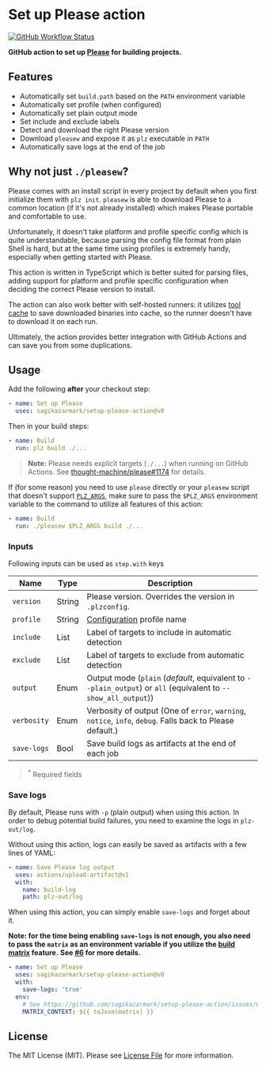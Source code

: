 # Set up Please action

[![GitHub Workflow Status](https://img.shields.io/github/workflow/status/sagikazarmark/setup-please-action/build-test?style=flat-square)](https://github.com/sagikazarmark/setup-please-action/actions?query=workflow%3Abuild-test)

**GitHub action to set up [Please](https://please.build/) for building projects.**

## Features

- Automatically set `build.path` based on the `PATH` environment variable
- Automatically set profile (when configured)
- Automatically set plain output mode
- Set include and exclude labels
- Detect and download the right Please version
- Download `pleasew` and expose it as `plz` executable in `PATH`
- Automatically save logs at the end of the job


## Why not just `./pleasew`?

Please comes with an install script in every project by default when you first initialize them with `plz init`.
`pleasew` is able to download Please to a common location (if it's not already installed)
which makes Please portable and comfortable to use.

Unfortunately, it doesn't take platform and profile specific config which is quite understandable,
because parsing the config file format from plain Shell is hard,
but at the same time using profiles is extremely handy, especially when getting started with Please.

This action is written in TypeScript which is better suited for parsing files,
adding support for platform and profile specific configuration when deciding the correct Please version to install.

The action can also work better with self-hosted runners: it utilizes [tool cache](https://github.com/actions/toolkit/tree/main/packages/tool-cache)
to save downloaded binaries into cache, so the runner doesn't have to download it on each run.

Ultimately, the action provides better integration with GitHub Actions and can save you from some duplications.


## Usage

Add the following **after** your checkout step:

```yaml
- name: Set up Please
  uses: sagikazarmark/setup-please-action@v0
```

Then in your build steps:

```yaml
- name: Build
  run: plz build ./...
```

> **Note:** Please needs explicit targets (`./...`) when running on GitHub Actions.
> See [thought-machine/please#1174](https://github.com/thought-machine/please/issues/1174) for details.

If (for some reason) you need to use `please` directly or your `pleasew` script that doesn't support [`PLZ_ARGS`](https://github.com/thought-machine/please/pull/1252),
make sure to pass the `$PLZ_ARGS` environment variable to the command to utilize all features of this action:

```yaml
- name: Build
  run: ./pleasew $PLZ_ARGS build ./...
```


### Inputs

Following inputs can be used as `step.with` keys

| Name                | Type    | Description                        |
|---------------------|---------|------------------------------------|
| `version`           | String  | Please version. Overrides the version in `.plzconfig`. |
| `profile`           | String  | [Configuration](https://please.build/config.html) profile name |
| `include`           | List    | Label of targets to include in automatic detection |
| `exclude`           | List    | Label of targets to exclude from automatic detection |
| `output`            | Enum    | Output mode (`plain` (*default*, equivalent to `--plain_output`) or `all` (equivalent to `--show_all_output`)) |
| `verbosity`         | Enum    | Verbosity of output (One of `error`, `warning`, `notice`, `info`, `debug`. Falls back to Please default.) |
| `save-logs`         | Bool    | Save build logs as artifacts at the end of each job |

> <sup>*</sup> Required fields


### Save logs

By default, Please runs with `-p` (plain output) when using this action.
In order to debug potential build failures, you need to examine the logs in `plz-out/log`.

Without using this action, logs can easily be saved as artifacts with a few lines of YAML:

```yaml
- name: Save Please log output
  uses: actions/upload-artifact@v1
  with:
    name: build-log
    path: plz-out/log
```

When using this action, you can simply enable `save-logs` and forget about it.

**Note: for the time being enabling `save-logs` is not enough, you also need to pass the `matrix` as an environment variable if you utilize the [build matrix](https://docs.github.com/en/free-pro-team@latest/actions/learn-github-actions/managing-complex-workflows#using-a-build-matrix) feature.**
**See [#6](https://github.com/sagikazarmark/setup-please-action/issues/6) for more details.**

```yaml
- name: Set up Please
  uses: sagikazarmark/setup-please-action@v0
  with:
    save-logs: 'true'
  env:
    # See https://github.com/sagikazarmark/setup-please-action/issues/6
    MATRIX_CONTEXT: ${{ toJson(matrix) }}
```


## License

The MIT License (MIT). Please see [License File](LICENSE) for more information.
